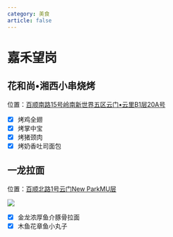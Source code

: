 ```yaml
---
category: 美食
article: false
---
```


# 嘉禾望岗

## 花和尚•湘西小串烧烤

<span class="icon iconfont icon-locate"></span> 位置：<a href="https://ditu.amap.com/place/B0HKYDTY2G" target="_blank">百顺南路15号岭南新世界五区云门•云里B1层20A号</a>

- [x] 烤鸡全翅
- [x] 烤掌中宝
- [x] 烤猪颈肉
- [x] 烤奶香吐司面包

## 一龙拉面

<span class="icon iconfont icon-locate"></span> 位置：<a href="https://ditu.amap.com/place/B0H1D7O5OQ" target="_blank">百顺北路1号云门New ParkMU层</a>

![](https://img.sherry4869.com/blog/life/food/guangzhou/by/jhwg/yllm/img.jpg)

- [x] 金龙浓厚鱼介豚骨拉面
- [x] 木鱼花章鱼小丸子